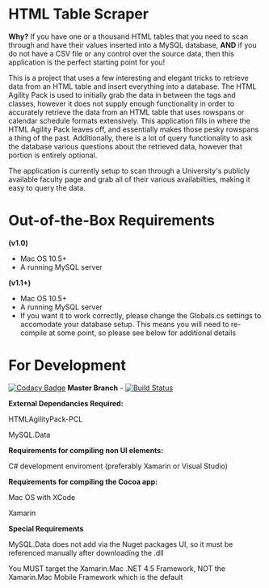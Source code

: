 # HTML Table Scraper

**Why?**
If you have one or a thousand HTML tables that you need to scan through and have their values inserted into a MySQL database, **AND** if you do not have a CSV file or any control over the source data, then this application is the perfect starting point for you!

This is a project that uses a few interesting and elegant tricks to retrieve data from an HTML table and insert everything into a database. The HTML Agility Pack is used to initially grab the data in between the tags and classes, however it does not supply enough functionality in order to accurately retrieve the data from an HTML table that uses rowspans or calendar schedule formats extensively. This application fills in where the HTML Agility Pack leaves off, and essentially makes those pesky rowspans a thing of the past. Additionally, there is a lot of query functionality to ask the database various questions about the retrieved data, however that portion is entirely optional.

The application is currently setup to scan through a University's publicly available faculty page and grab all of their various availabilties, making it easy to query the data.

# Out-of-the-Box Requirements
**(v1.0)**
* Mac OS 10.5+
* A running MySQL server

**(v1.1+)**
* Mac OS 10.5+
* A running MySQL server
* If you want it to work correctly, please change the Globals.cs settings to accomodate your database setup. This means you will need to re-compile at some point, so please see below for additional details

# For Development

[![Codacy Badge](https://api.codacy.com/project/badge/Grade/3ccf2ef44f4c41bd958a78a875b41736)](https://www.codacy.com/app/crawford_2/HTML-Table-Scraper?utm_source=github.com&utm_medium=referral&utm_content=DaveAldon/HTML-Table-Scraper&utm_campaign=badger)
**Master Branch** - [![Build Status](https://www.bitrise.io/app/8eb52e35de8c2067.svg?token=3xm3z_hNZxt_UvNnetlqRQ)](https://www.bitrise.io/app/8eb52e35de8c2067)

**External Dependancies Required:**

HTMLAgilityPack-PCL

MySQL.Data

**Requirements for compiling non UI elements:**

C# development enviroment (preferably Xamarin or Visual Studio)

**Requirements for compiling the Cocoa app:**

Mac OS with XCode

Xamarin

**Special Requirements**

MySQL.Data does not add via the Nuget packages UI, so it must be referenced manually after downloading the .dll

You MUST target the Xamarin.Mac .NET 4.5 Framework, NOT the Xamarin.Mac Mobile Framework which is the default
